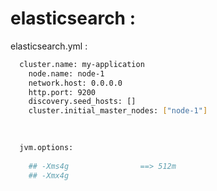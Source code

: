 

# elasticsearch :


  elasticsearch.yml :
```bash
  cluster.name: my-application
    node.name: node-1
    network.host: 0.0.0.0
    http.port: 9200
    discovery.seed_hosts: []
    cluster.initial_master_nodes: ["node-1"]

  
  
  jvm.options:
  
    ## -Xms4g                ==> 512m    
    ## -Xmx4g
```  
  

